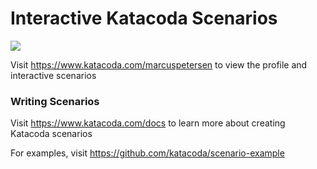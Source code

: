 # Interactive Katacoda Scenarios

[![](http://shields.katacoda.com/katacoda/marcuspetersen/count.svg)](https://www.katacoda.com/marcuspetersen "Get your profile on Katacoda.com")

Visit https://www.katacoda.com/marcuspetersen to view the profile and interactive scenarios

### Writing Scenarios
Visit https://www.katacoda.com/docs to learn more about creating Katacoda scenarios

For examples, visit https://github.com/katacoda/scenario-example
